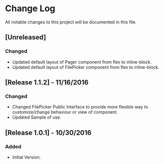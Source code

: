 # Change Log
All notable changes to this project will be documented in this file.

## [Unreleased]
### Changed
- Updated default layout of Pager component from flex to inline-block.
- Updated default layout of FilePicker component from flex to inline-block.

## [Release 1.1.2] - 11/16/2016
### Changed
- Changed FilePicker Public Interface to provide more flexible way to customize/change behaviour or view of component.
- Updated Sample of use.

## [Release 1.0.1] - 10/30/2016
### Added
- Initial Version.
